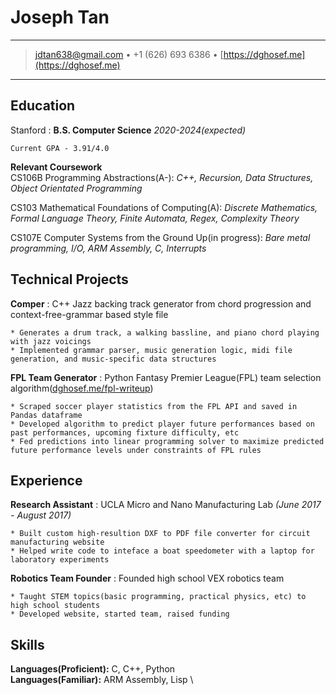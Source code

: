 Joseph Tan
============

----

> <jdtan638@gmail.com> • +1 (626) 693 6386 • [https://dghosef.me](https://dghosef.me)

----

Education
---------

Stanford
:   **B.S. Computer Science** *2020-2024(expected)*

    Current GPA - 3.91/4.0

**Relevant Coursework** \
CS106B Programming Abstractions(A-): *C++, Recursion, Data Structures, Object Orientated Programming*

CS103 Mathematical Foundations of Computing(A): *Discrete Mathematics, Formal Language Theory, Finite Automata, Regex, Complexity Theory*

CS107E Computer Systems from the Ground Up(in progress): *Bare metal programming, I/O, ARM Assembly, C, Interrupts*

Technical Projects
----------

**Comper**
:   C++ Jazz backing track generator from chord progression and context-free-grammar based style file

	* Generates a drum track, a walking bassline, and piano chord playing with jazz voicings
	* Implemented grammar parser, music generation logic, midi file generation, and music-specific data structures

**FPL Team Generator**
:   Python Fantasy Premier League(FPL) team selection algorithm([dghosef.me/fpl-writeup](https://dghosef.me/fpl-writeup))

    * Scraped soccer player statistics from the FPL API and saved in Pandas dataframe
    * Developed algorithm to predict player future performances based on past performances, upcoming fixture difficulty, etc
	* Fed predictions into linear programming solver to maximize predicted future performance levels under constraints of FPL rules

Experience
--------------------

**Research Assistant**
: UCLA Micro and Nano Manufacturing Lab *(June 2017 - August 2017)*

    * Built custom high-resultion DXF to PDF file converter for circuit manufacturing website
	* Helped write code to inteface a boat speedometer with a laptop for laboratory experiments

**Robotics Team Founder**
: Founded high school VEX robotics team

    * Taught STEM topics(basic programming, practical physics, etc) to high school students
	* Developed website, started team, raised funding

Skills
--------------------
**Languages(Proficient):** C, C++, Python \
**Languages(Familiar):** ARM Assembly, Lisp \
